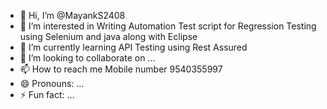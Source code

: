 - 👋 Hi, I’m @MayankS2408
- 👀 I’m interested in Writing Automation Test script for Regression Testing using Selenium and java along with Eclipse 
- 🌱 I’m currently learning API Testing using Rest Assured
- 💞️ I’m looking to collaborate on ...
- 📫 How to reach me Mobile number 9540355997
- 😄 Pronouns: ...
- ⚡ Fun fact: ...

<!---
MayankS2408/MayankS2408 is a ✨ special ✨ repository because its `README.md` (this file) appears on your GitHub profile.
You can click the Preview link to take a look at your changes.
--->
